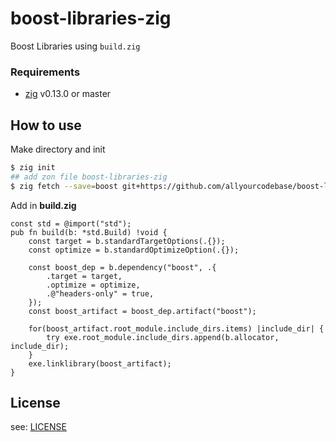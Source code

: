 # boost-libraries-zig

Boost Libraries using `build.zig`

### Requirements

- [zig](https://ziglang.org/download) v0.13.0 or master

## How to use

Make directory and init

```bash
$ zig init
## add zon file boost-libraries-zig
$ zig fetch --save=boost git+https://github.com/allyourcodebase/boost-libraries-zig
```
Add in **build.zig**
```zig
const std = @import("std");
pub fn build(b: *std.Build) !void {
    const target = b.standardTargetOptions(.{});
    const optimize = b.standardOptimizeOption(.{});

    const boost_dep = b.dependency("boost", .{
        .target = target,
        .optimize = optimize,
        .@"headers-only" = true,
    });
    const boost_artifact = boost_dep.artifact("boost");

    for(boost_artifact.root_module.include_dirs.items) |include_dir| {
        try exe.root_module.include_dirs.append(b.allocator, include_dir);
    }
    exe.linklibrary(boost_artifact);
}
```

## License

see: [LICENSE](LICENSE)